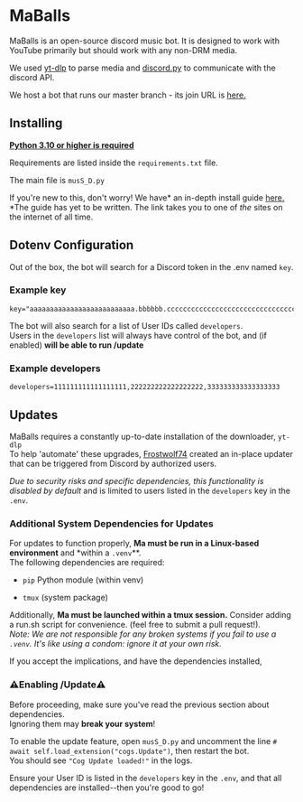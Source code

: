 MaBalls
=======
MaBalls is an open-source discord music bot. It is designed to work with YouTube primarily but should work with any non-DRM media.

We used [yt-dlp](https://github.com/yt-dlp/yt-dlp) to parse media and [discord.py](https://github.com/Rapptz/discord.py) to communicate with the discord API.

We host a bot that runs our master branch - its join URL is [here.](https://discord.com/api/oauth2/authorize?client_id=918667870114828288&permissions=3467840&scope=bot)

Installing
----------

**[Python 3.10 or higher is required](https://www.python.org/downloads/)**

Requirements are listed inside the `requirements.txt` file.

The main file is `musS_D.py`

If you're new to this, don't worry! We have* an in-depth install guide [here.](yyyyyyy.info)  
*The guide has yet to be written. The link takes you to one of *the* sites on the internet of all time.


Dotenv Configuration
--------------------

Out of the box, the bot will search for a Discord token in the .env named `key`.

### Example key
```dotenv
key="aaaaaaaaaaaaaaaaaaaaaaaaaa.bbbbbb.cccccccccccccccccccccccccccccccccccccc"
```
The bot will also search for a list of User IDs called `developers`.  
Users in the `developers` list will always have control of the bot, and (if enabled) **will be able to run /update**
### Example developers
```dotenv
developers=111111111111111111,222222222222222222,333333333333333333
```

Updates
-------

MaBalls requires a constantly up-to-date installation of the downloader, `yt-dlp`  
To help 'automate' these upgrades, [Frostwolf74](https://github.com/Frostwolf74) created an in-place updater that can be triggered from Discord by authorized users.

*Due to security risks and specific dependencies, this functionality is disabled by default* and is limited to users listed in the `developers` key in the `.env`.
### Additional System Dependencies for Updates

For updates to function properly, **Ma must be run in a Linux-based environment** and *within a `.venv`**.  
The following dependencies are required:

- `pip` Python module (within venv)

- `tmux` (system package)

Additionally, **Ma must be launched within a tmux session.** Consider adding a run.sh script for convenience. (feel free to submit a pull request!).  
*Note: We are not responsible for any broken systems if you fail to use a `.venv`. It's like using a condom: ignore it at your own risk.*

If you accept the implications, and have the dependencies installed,
### ⚠️Enabling /Update⚠️
Before proceeding, make sure you've read the previous section about dependencies.  
Ignoring them may **break your system**!

To enable the update feature, open `musS_D.py` and uncomment the line `# await self.load_extension("cogs.Update")`, then restart the bot.  
You should see `"Cog Update loaded!"` in the logs.

Ensure your User ID is listed in the `developers` key in the `.env`, and that all dependencies are installed--then you're good to go!
